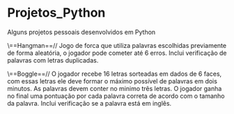 # Projetos_Python
Alguns projetos pessoais desenvolvidos em Python

\\==Hangman==//
Jogo de forca que utiliza palavras escolhidas previamente de forma aleatória, o jogador pode cometer até 6 erros. Inclui verificação de palavras com letras duplicadas.

\\==Boggle==//
O jogador recebe 16 letras sorteadas em dados de 6 faces, com essas letras ele deve formar o máximo possível de palavras em dois minutos. As palavras devem conter no minimo três letras. O jogador ganha no final uma pontuação por cada palavra correta de acordo com o tamanho da palavra. Inclui verificação se a palavra está em inglês.  
